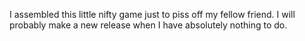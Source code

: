 I assembled this little nifty game just to piss off my fellow friend.
I will probably make a new release when I have absolutely nothing to do.
